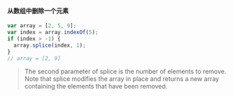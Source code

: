 #### 从数组中删除一个元素
```javascript
var array = [2, 5, 9];
var index = array.indexOf(5);
if (index > -1) {
  array.splice(index, 1);
}
// array = [2, 9]
```
> The second parameter of splice is the number of elements to remove. Note that splice modifies the array in place and returns a new array containing the elements that have been removed.